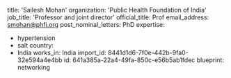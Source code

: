 title: 'Sailesh Mohan'
organization: 'Public Health Foundation of India'
job_title: 'Professor and joint director'
official_title: Prof
email_address: smohan@phfi.org
post_nominal_letters: PhD
expertise:
  - hypertension
  - salt
country:
  - India
works_in: India
import_id: 8441d1d6-7f0e-442b-9fa0-32e594a4e4bb
id: 641a385a-22a4-49fa-850c-e56b5ab1fdec
blueprint: networking
